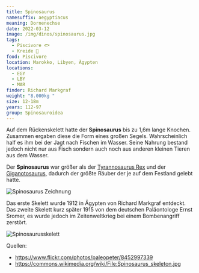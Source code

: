 ```yaml
---
title: Spinosaurus
namesuffix: aegyptiacus
meaning: Dornenechse
date: 2022-03-12
image: /img/dinos/spinosaurus.jpg
tags:
  - Piscivore 🐟
  - Kreide 🦴
food: Piscivore
location: Marokko, Libyen, Ägypten
locations:
  - EGY
  - LBY
  - MAR
finder: Richard Markgraf
weight: "8.000kg "
size: 12-18m
years: 112-97
group: Spinosauroidea
---
```

Auf dem Rückenskelett hatte der **Spinosaurus** bis zu 1,6m lange Knochen. Zusammen ergaben diese die Form eines großen Segels. Wahrscheinlich half es ihm bei der Jagt nach Fischen im Wasser. Seine Nahrung bestand jedoch nicht nur aus Fisch sondern auch noch aus anderen kleinen Tieren aus dem Wasser. 

Der **Spinosaurus** war größer als der [Tyrannosaurus Rex](/dinos/tyrannosaurus-rex/) und der [Giganotosaurus,](/dinos/giganotosaurus/) dadurch der größte Räuber der je auf dem Festland gelebt hatte.

![Spinosaurus Zeichnung](/img/dinos/spino.jpg)

Das erste Skelett wurde 1912 in Ägypten von Richard Markgraf entdeckt. Das zweite Skelett kurz später 1915 von dem deutschen Paläontologe Ernst Sromer, es wurde jedoch im Zeitenweltkrieg bei einem Bombenangriff zerstört.

![Spinosaurusskelett](/img/dinos/spinosaurus-skelett.jpg)

Quellen:

* <https://www.flickr.com/photos/paleopeter/8452997339>
* <https://commons.wikimedia.org/wiki/File:Spinosaurus_skeleton.jpg>